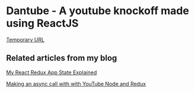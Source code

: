 # Dantube - A youtube knockoff made using ReactJS

[Temporary URL](http://dantube.s3-website-us-east-1.amazonaws.com/)

## Related articles from my blog
[My React Redux App State Explained](http://danielmiller.blog/my-react-redux-app-state-explained/)

[Making an async call with with YouTube Node and Redux](http://danielmiller.blog/making-an-async-call-with-youtube-node-and-redux/)



